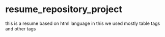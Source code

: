 # resume_repository_project
this is a resume based on html language
in this we used mostly table tags and other tags
